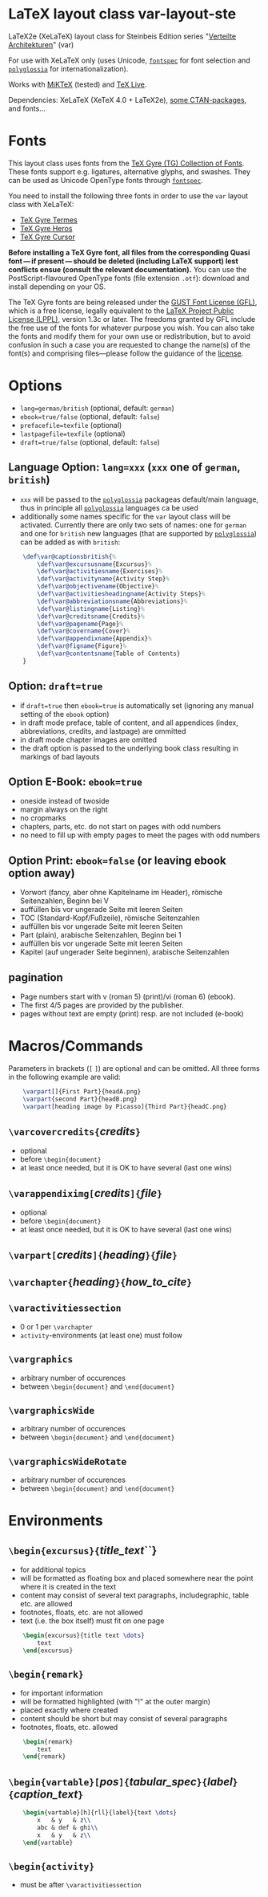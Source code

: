 # LaTeX layout class var-layout-ste
LaTeX2e (XeLaTeX) layout class for Steinbeis Edition series "[Verteilte Architekturen](https://verteiltearchitekturen.de/)" (var)

For use with XeLaTeX only (uses Unicode, [``fontspec``](https://www.ctan.org/pkg/fontspec) for font selection and [``polyglossia``](https://www.ctan.org/pkg/polyglossia) for internationalization).

Works with [MiKTeX](https://miktex.org/) (tested) and [TeX Live](http://tug.org/texlive/).

Dependencies: XeLaTeX (XeTeX 4.0 + LaTeX2e), [some CTAN-packages](dependencies.md), and fonts...

# Fonts
This layout class uses fonts from the [TeX Gyre (TG) Collection of Fonts](http://www.gust.org.pl/projects/e-foundry/tex-gyre). These fonts support e.g. ligatures, alternative glyphs, and swashes. They can be used as Unicode OpenType fonts through [``fontspec``](https://www.ctan.org/pkg/fontspec).

You need to install the following three fonts in order to use the ``var`` layout class with XeLaTeX:
- [TeX Gyre Termes](http://www.gust.org.pl/projects/e-foundry/tex-gyre/termes/index_html)
- [TeX Gyre Heros](http://www.gust.org.pl/projects/e-foundry/tex-gyre/heros/index_html)
- [TeX Gyre Cursor](http://www.gust.org.pl/projects/e-foundry/tex-gyre/cursor/index_html)

**Before installing a TeX Gyre font, all files from the corresponding Quasi font — if present — should be deleted (including LaTeX support) lest conflicts ensue (consult the relevant documentation).** You can use the PostScript-flavoured OpenType fonts (file extension ``.otf``): download and install depending on your OS.

The TeX Gyre fonts are being released under the [GUST Font License (GFL)](http://www.gust.org.pl/projects/e-foundry/licenses), which is a free license, legally equivalent to the [LaTeX Project Public License (LPPL)](http://www.latex-project.org/lppl/), version 1.3c or later. The freedoms granted by GFL include the free use of the fonts for whatever purpose you wish. You can also take the fonts and modify them for your own use or redistribution, but to avoid confusion in such a case you are requested to change the name(s) of the font(s) and comprising files—please follow the guidance of the [license](http://www.gust.org.pl/projects/e-foundry/licenses/index_html).

# Options
- ``lang=german/british`` (optional, default: ``german``) 
- ``ebook=true/false`` (optional, default: ``false``)
- ``prefacefile=texfile`` (optional)
- ``lastpagefile=texfile`` (optional)
- ``draft=true/false`` (optional, default: ``false``)

## Language Option: ``lang=xxx`` (``xxx`` one of ``german``, ``british``)
- ``xxx`` will be passed to the [``polyglossia``](https://www.ctan.org/pkg/polyglossia) packageas default/main language, thus in principle all [``polyglossia``](https://www.ctan.org/pkg/polyglossia) languages ca be used
- additionally some names specific for the ``var`` layout class will be activated. Currently there are only two sets of names: one for ``german`` and one for ``british`` new languages (that are supported by [``polyglossia``](https://www.ctan.org/pkg/polyglossia)) can be added as with ``british``:

```latex
    \def\var@captionsbritish{%
        \def\var@excursusname{Excursus}%
        \def\var@activitiesname{Exercises}%
        \def\var@activityname{Activity Step}%
        \def\var@objectivename{Objective}%
        \def\var@activitiesheadingname{Activity Steps}%
        \def\var@abbreviationsname{Abbreviations}%
        \def\var@listingname{Listing}%
        \def\var@creditsname{Credits}%
        \def\var@pagename{Page}%
        \def\var@covername{Cover}%
        \def\var@appendixname{Appendix}%
        \def\var@figname{Figure}%
        \def\var@contentsname{Table of Contents}
    }
```
## Option: ``draft=true``
- if ``draft=true`` then ``ebook=true`` is automatically set (ignoring any manual setting of the ``ebook`` option) 
- in draft mode preface, table of content, and all appendices (index, abbreviations, credits, and lastpage) are ommitted
- in draft mode chapter images are omitted
- the draft option is passed to the underlying book class resulting in markings of bad layouts

## Option E-Book: ``ebook=true``
- oneside instead of twoside
- margin always on the right
- no cropmarks
- chapters, parts, etc. do not start on pages with odd numbers
- no need to fill up with empty pages to meet the pages with odd numbers

## Option Print: ``ebook=false`` (or leaving ebook option away)
- Vorwort (fancy, aber ohne Kapitelname im Header), römische Seitenzahlen, Beginn bei V
- auffüllen bis vor ungerade Seite mit leeren Seiten
- TOC (Standard-Kopf/Fußzeile), römische Seitenzahlen
- auffüllen bis vor ungerade Seite mit leeren Seiten
- Part (plain), arabische Seitenzahlen, Beginn bei 1
- auffüllen bis vor ungerade Seite mit leeren Seiten
- Kapitel (auf ungerader Seite beginnen), arabische Seitenzahlen

## pagination
- Page numbers start with v (roman 5) (print)/vi (roman 6) (ebook).
- The first 4/5 pages are provided by the publisher.
- pages without text are empty (print) resp. are not included (e-book) 

# Macros/Commands

Parameters in brackets (``[`` ``]``) are optional and can be omitted. All three forms in the following example are valid:

```latex
    \varpart[]{First Part}{headA.png}
    \varpart{second Part}{headB.png}
    \varpart[heading image by Picasso]{Third Part}{headC.png}
```

## ``\varcovercredits{``_credits_``}``
- optional
- before ``\begin{document}``
- at least once needed, but it is OK to have several (last one wins)

## ``\varappendiximg[``_credits_``]{``_file_``}``
- optional
- before ``\begin{document}``
- at least once needed, but it is OK to have several (last one wins)

## ``\varpart[``_credits_``]{``_heading_``}{``_file_``}``

## ``\varchapter{``_heading_``}{``_how_to_cite_``}``

## ``\varactivitiessection``
- 0 or 1 per ``\varchapter``
- ``activity``-environments (at least one) must follow

## ``\vargraphics``
- arbitrary number of occurences
- between ``\begin{document}`` and ``\end{document}``

## ``\vargraphicsWide``
- arbitrary number of occurences
- between ``\begin{document}`` and ``\end{document}``

## ``\vargraphicsWideRotate``
- arbitrary number of occurences
- between ``\begin{document}`` and ``\end{document}``

# Environments
## ``\begin{excursus}{``_title_text_``}
- for additional topics
- will be formatted as floating box and placed somewhere near the point where it is created in the text
- content may consist of several text paragraphs, includegraphic, table etc. are allowed
- footnotes, floats, etc. are not allowed
- text (i.e. the box itself) must fit on one page
  
```latex
    \begin{excursus}{title text \dots}
        text 
    \end{excursus}
```

## ``\begin{remark}``
- for important information
- will be formatted highlighted (with "!" at the outer margin)
- placed exactly where created
- content should be short but may consist of several paragraphs
- footnotes, floats, etc. allowed

```latex
    \begin{remark}
        text
    \end{remark}
```

## ``\begin{vartable}[``_pos_``]{``_tabular_spec_``}{``_label_``}{``_caption_text_``}``

```latex
    \begin{vartable}[h]{rll}{label}{text \dots}
        x   & y   & z\\
        abc & def & ghi\\
        x   & y   & z\\
    \end{vartable}
```

## ``\begin{activity}``
- must be after ``\varactivitiessection``
